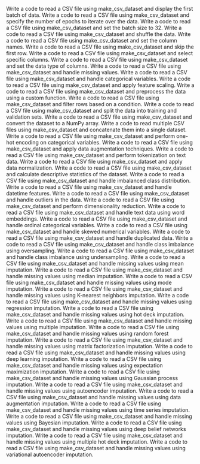 Write a code to read a CSV file using make_csv_dataset and display the first batch of data.
Write a code to read a CSV file using make_csv_dataset and specify the number of epochs to iterate over the data.
Write a code to read a CSV file using make_csv_dataset and set the batch size to 32.
Write a code to read a CSV file using make_csv_dataset and shuffle the data.
Write a code to read a CSV file using make_csv_dataset and set the column names.
Write a code to read a CSV file using make_csv_dataset and skip the first row.
Write a code to read a CSV file using make_csv_dataset and select specific columns.
Write a code to read a CSV file using make_csv_dataset and set the data type of columns.
Write a code to read a CSV file using make_csv_dataset and handle missing values.
Write a code to read a CSV file using make_csv_dataset and handle categorical variables.
Write a code to read a CSV file using make_csv_dataset and apply feature scaling.
Write a code to read a CSV file using make_csv_dataset and preprocess the data using a custom function.
Write a code to read a CSV file using make_csv_dataset and filter rows based on a condition.
Write a code to read a CSV file using make_csv_dataset and split the data into training and validation sets.
Write a code to read a CSV file using make_csv_dataset and convert the dataset to a NumPy array.
Write a code to read multiple CSV files using make_csv_dataset and concatenate them into a single dataset.
Write a code to read a CSV file using make_csv_dataset and perform one-hot encoding on categorical variables.
Write a code to read a CSV file using make_csv_dataset and apply data augmentation techniques.
Write a code to read a CSV file using make_csv_dataset and perform tokenization on text data.
Write a code to read a CSV file using make_csv_dataset and apply data normalization.
Write a code to read a CSV file using make_csv_dataset and calculate descriptive statistics of the dataset.
Write a code to read a CSV file using make_csv_dataset and handle imbalanced class distribution.
Write a code to read a CSV file using make_csv_dataset and handle datetime features.
Write a code to read a CSV file using make_csv_dataset and handle outliers in the data.
Write a code to read a CSV file using make_csv_dataset and perform dimensionality reduction.
Write a code to read a CSV file using make_csv_dataset and handle text data using word embeddings.
Write a code to read a CSV file using make_csv_dataset and handle ordinal categorical variables.
Write a code to read a CSV file using make_csv_dataset and handle skewed numerical variables.
Write a code to read a CSV file using make_csv_dataset and handle duplicated data.
Write a code to read a CSV file using make_csv_dataset and handle class imbalance using oversampling.
Write a code to read a CSV file using make_csv_dataset and handle class imbalance using undersampling.
Write a code to read a CSV file using make_csv_dataset and handle missing values using mean imputation.
Write a code to read a CSV file using make_csv_dataset and handle missing values using median imputation.
Write a code to read a CSV file using make_csv_dataset and handle missing values using mode imputation.
Write a code to read a CSV file using make_csv_dataset and handle missing values using K-nearest neighbors imputation.
Write a code to read a CSV file using make_csv_dataset and handle missing values using regression imputation.
Write a code to read a CSV file using make_csv_dataset and handle missing values using hot deck imputation.
Write a code to read a CSV file using make_csv_dataset and handle missing values using multiple imputation.
Write a code to read a CSV file using make_csv_dataset and handle missing values using random forest imputation.
Write a code to read a CSV file using make_csv_dataset and handle missing values using matrix factorization imputation.
Write a code to read a CSV file using make_csv_dataset and handle missing values using deep learning imputation.
Write a code to read a CSV file using make_csv_dataset and handle missing values using expectation maximization imputation.
Write a code to read a CSV file using make_csv_dataset and handle missing values using Gaussian process imputation.
Write a code to read a CSV file using make_csv_dataset and handle missing values using autoencoder imputation.
Write a code to read a CSV file using make_csv_dataset and handle missing values using data augmentation imputation.
Write a code to read a CSV file using make_csv_dataset and handle missing values using time series imputation.
Write a code to read a CSV file using make_csv_dataset and handle missing values using Bayesian imputation.
Write a code to read a CSV file using make_csv_dataset and handle missing values using deep belief networks imputation.
Write a code to read a CSV file using make_csv_dataset and handle missing values using multiple hot deck imputation.
Write a code to read a CSV file using make_csv_dataset and handle missing values using variational autoencoder imputation.